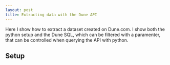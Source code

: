 ```yaml
---
layout: post
title: Extracting data with the Dune API
---
```

<!--<img src="/images/fulls/01.jpg" class="fit image">-->
Here I show how to extract a dataset created on Dune.com. I show both the python setup and the Dune SQL, which can be filtered with a paramenter, that can be controlled when querying the API with python.

## Setup


